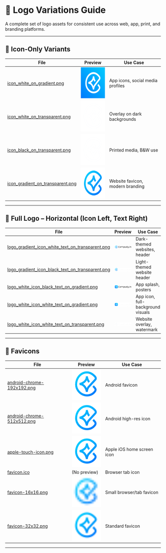 # 📘 Logo Variations Guide

A complete set of logo assets for consistent use across web, app, print, and branding platforms.

---

## 🔹 Icon-Only Variants

| File | Preview | Use Case |
|------|---------|----------|
| [icon_white_on_gradient.png](icon-only/icon_white_on_gradient.png) | <img src="icon-only/icon_white_on_gradient.png" height="100"> | App icons, social media profiles |
| [icon_white_on_transparent.png](icon-only/icon_white_on_transparent.png) | <img src="icon-only/icon_white_on_transparent.png" height="100"> | Overlay on dark backgrounds |
| [icon_black_on_transparent.png](icon-only/icon_black_on_transparent.png) | <img src="icon-only/icon_black_on_transparent.png" height="100"> | Printed media, B&W use |
| [icon_gradient_on_transparent.png](icon-only/icon_gradient_on_transparent.png) | <img src="icon-only/icon_gradient_on_transparent.png" height="100"> | Website favicon, modern branding |

---

## 🔸 Full Logo – Horizontal (Icon Left, Text Right)

| File | Preview | Use Case |
|------|---------|----------|
| [logo_gradient_icon_white_text_on_transparent.png](full-horizontal/logo_gradient_icon_white_text_on_transparent.png) | <img src="full-horizontal/logo_gradient_icon_white_text_on_transparent.png"> | Dark-themed websites, header |
| [logo_gradient_icon_black_text_on_transparent.png](full-horizontal/logo_gradient_icon_black_text_on_transparent.png) | <img src="full-horizontal/logo_gradient_icon_black_text_on_transparent.png"> | Light-themed website header |
| [logo_white_icon_black_text_on_gradient.png](full-horizontal/logo_white_icon_black_text_on_gradient.png) | <img src="full-horizontal/logo_white_icon_black_text_on_gradient.png"> | App splash, posters |
| [logo_white_icon_white_text_on_gradient.png](full-horizontal/logo_white_icon_white_text_on_gradient.png) | <img src="full-horizontal/logo_white_icon_white_text_on_gradient.png" > | App icon, full-background visuals |
| [logo_white_icon_white_text_on_transparent.png](full-horizontal/logo_white_icon_white_text_on_transparent.png) | <img src="full-horizontal/logo_white_icon_white_text_on_transparent.png" > | Website overlay, watermark |

---

## 📱 Favicons

| File | Preview | Use Case |
|------|---------|----------|
| [android-chrome-192x192.png](favicons/android-chrome-192x192.png) | <img src="favicons/android-chrome-192x192.png" height="100"> | Android favicon |
| [android-chrome-512x512.png](favicons/android-chrome-512x512.png) | <img src="favicons/android-chrome-512x512.png" height="100"> | Android high-res icon |
| [apple-touch-icon.png](favicons/apple-touch-icon.png) | <img src="favicons/apple-touch-icon.png" height="100"> | Apple iOS home screen icon |
| [favicon.ico](favicons/favicon.ico) | (No preview) | Browser tab icon |
| [favicon-16x16.png](favicons/favicon-16x16.png) | <img src="favicons/favicon-16x16.png" height="100"> | Small browser/tab favicon |
| [favicon-32x32.png](favicons/favicon-32x32.png) | <img src="favicons/favicon-32x32.png" height="100"> | Standard favicon |

---
